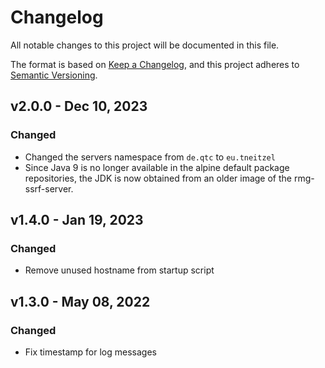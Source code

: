 # Changelog

All notable changes to this project will be documented in this file.

The format is based on [Keep a Changelog](https://keepachangelog.com/en/1.0.0/),
and this project adheres to [Semantic Versioning](https://semver.org/spec/v2.0.0.html).


## v2.0.0 - Dec 10, 2023

### Changed

* Changed the servers namespace from `de.qtc` to `eu.tneitzel`
* Since Java 9 is no longer available in the alpine default package
  repositories, the JDK is now obtained from an older image of the
  rmg-ssrf-server.


## v1.4.0 - Jan 19, 2023

### Changed

* Remove unused hostname from startup script


## v1.3.0 - May 08, 2022

### Changed

* Fix timestamp for log messages
